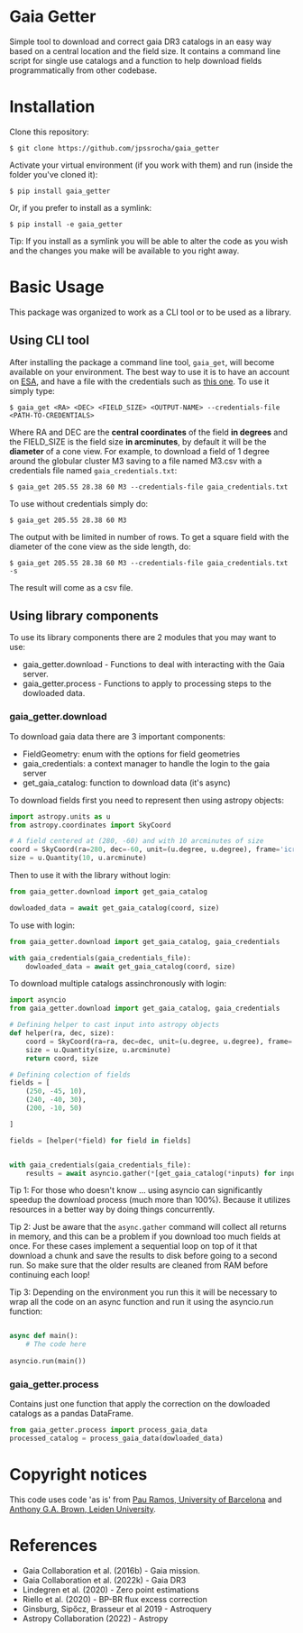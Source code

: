 # Gaia Getter

Simple tool to download and correct gaia DR3 catalogs in an easy way based on a
central location and the field size. It contains a command line script for
single use catalogs and a function to help download fields programmatically
from other codebase.

# Installation

Clone this repository:

`$ git clone https://github.com/jpssrocha/gaia_getter`

Activate your virtual environment (if you work with them) and run (inside the folder you've cloned it):
    
`$ pip install gaia_getter`

Or, if you prefer to install as a symlink:

`$ pip install -e gaia_getter`

Tip: If you install as a symlink you will be able to alter the code as you wish
and the changes you make will be available to you right away.

# Basic Usage

This package was organized to work as a CLI tool or to be used as a library.

## Using CLI tool

After installing the package a command line tool, `gaia_get`, will become
available on your environment. The best way to use it is to have an account on
[ESA](https://cas.cosmos.esa.int/cas/login?service=https%3A%2F%2Ftools.cosmos.esa.int%2Fprivacy%2Findex.php),
and have a file with the credentials such as [this one](gaia_credentials.txt.example).
To use it simply type:

`$ gaia_get <RA> <DEC> <FIELD_SIZE> <OUTPUT-NAME> --credentials-file <PATH-TO-CREDENTIALS>`

Where RA and DEC are the **central coordinates** of the field **in degrees**
and the FIELD\_SIZE is the field size **in arcminutes**, by default it will be
the **diameter** of a cone view. For example, to download a field of 1 degree
around the globular cluster M3 saving to a file named M3.csv with a credentials
file named `gaia_credentials.txt`:

`$ gaia_get 205.55 28.38 60 M3 --credentials-file gaia_credentials.txt`

To use without credentials simply do:

`$ gaia_get 205.55 28.38 60 M3`

The output with be limited in number of rows. To get a square field with the
diameter of the cone view as the side length, do:

`$ gaia_get 205.55 28.38 60 M3 --credentials-file gaia_credentials.txt -s`

The result will come as a csv file.

## Using library components

To use its library components there are 2 modules that you may want to use:

- gaia\_getter.download - Functions to deal with interacting with the Gaia server.
- gaia\_getter.process - Functions to apply to processing steps to the dowloaded data.

### gaia\_getter.download

To download gaia data there are 3 important components: 

- FieldGeometry: enum with the options for field geometries
- gaia\_credentials: a context manager to handle the login to the gaia server 
- get\_gaia\_catalog: function to download data (it's async)

To download fields first you need to represent then using astropy objects:

```python
import astropy.units as u
from astropy.coordinates import SkyCoord

# A field centered at (280, -60) and with 10 arcminutes of size
coord = SkyCoord(ra=280, dec=-60, unit=(u.degree, u.degree), frame='icrs')
size = u.Quantity(10, u.arcminute)
```

Then to use it with the library without login:

```python
from gaia_getter.download import get_gaia_catalog

dowloaded_data = await get_gaia_catalog(coord, size)
```

To use with login:

```python
from gaia_getter.download import get_gaia_catalog, gaia_credentials

with gaia_credentials(gaia_credentials_file):
    dowloaded_data = await get_gaia_catalog(coord, size)
```

To download multiple catalogs assinchronously with login:

```python
import asyncio
from gaia_getter.download import get_gaia_catalog, gaia_credentials

# Defining helper to cast input into astropy objects
def helper(ra, dec, size):
    coord = SkyCoord(ra=ra, dec=dec, unit=(u.degree, u.degree), frame='icrs')
    size = u.Quantity(size, u.arcminute)
    return coord, size

# Defining colection of fields
fields = [
    (250, -45, 10),
    (240, -40, 30),
    (200, -10, 50)

]

fields = [helper(*field) for field in fields]


with gaia_credentials(gaia_credentials_file):
    results = await asyncio.gather(*[get_gaia_catalog(*inputs) for inputs in fields])
```

Tip 1: For those who doesn't know ... using asyncio can significantly speedup the
download process (much more than 100%). Because it utilizes resources in a better way
by doing things concurrently.

Tip 2: Just be aware that the `async.gather` command will collect all returns in
memory, and this can be a problem if you download too much fields at once. For
these cases implement a sequential loop on top of it that download a chunk and
save the results to disk before going to a second run. So make sure that the
older results are cleaned from RAM before continuing each loop!

Tip 3: Depending on the environment you run this it will be necessary to wrap all
the code on an async function and run it using the asyncio.run function:

```python

async def main():
    # The code here
    
asyncio.run(main())
```

### gaia\_getter.process

Contains just one function that apply the correction on the dowloaded catalogs as
a pandas DataFrame.

```python
from gaia_getter.process import process_gaia_data
processed_catalog = process_gaia_data(dowloaded_data)
```

# Copyright notices

This code uses code 'as is' from [Pau Ramos, University of Barcelona](https://gitlab.com/icc-ub/public/gaiadr3_zeropoint/) and 
[Anthony G.A. Brown, Leiden University](https://github.com/agabrown/gaiaedr3-flux-excess-correction).

# References

- Gaia Collaboration et al. (2016b) - Gaia mission.
- Gaia Collaboration et al. (2022k) - Gaia DR3
- Lindegren et al. (2020) - Zero point estimations
- Riello et al. (2020) - BP-BR flux excess correction
- Ginsburg, Sipőcz, Brasseur et al 2019 - Astroquery
- Astropy Collaboration (2022) - Astropy
